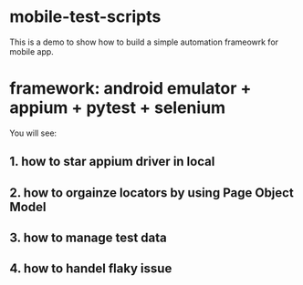# mobile-test-scripts
This is a demo to show how to build a simple automation frameowrk for mobile app.
# framework: android emulator + appium + pytest + selenium

You will see:
## 1. how to star appium driver in local
## 2. how to orgainze locators by using Page Object Model
## 3. how to manage test data
## 4. how to handel flaky issue 